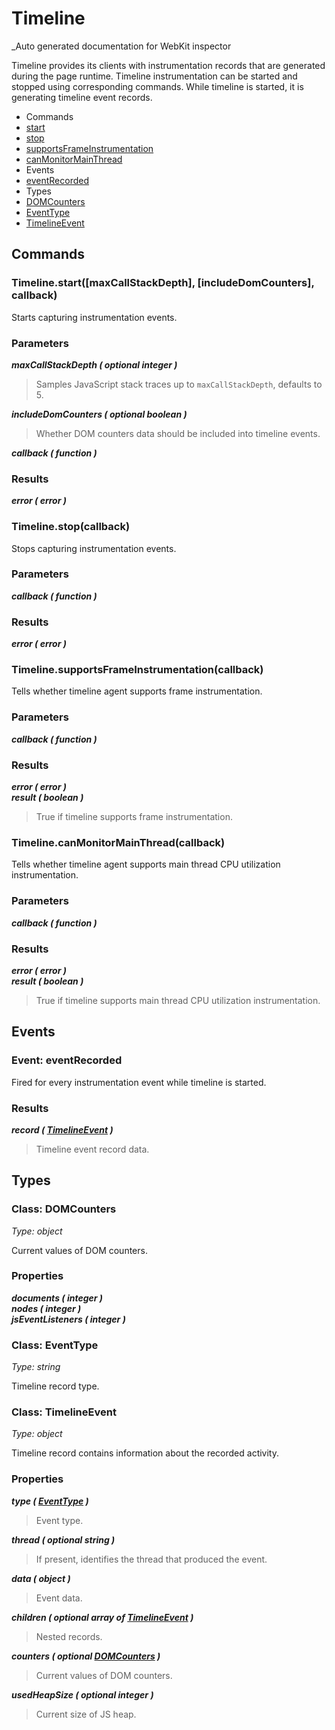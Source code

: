 # Timeline

_Auto generated documentation for WebKit inspector

Timeline provides its clients with instrumentation records that are generated during the page runtime. Timeline instrumentation can be started and stopped using corresponding commands. While timeline is started, it is generating timeline event records.


* Commands
 * [start](#timelinestartmaxcallstackdepth-includedomcounters-callback)
 * [stop](#timelinestopcallback)
 * [supportsFrameInstrumentation](#timelinesupportsframeinstrumentationcallback)
 * [canMonitorMainThread](#timelinecanmonitormainthreadcallback)
* Events
 * [eventRecorded](#event-eventrecorded)
* Types
 * [DOMCounters](#class-domcounters)
 * [EventType](#class-eventtype)
 * [TimelineEvent](#class-timelineevent)


## Commands

### Timeline.start([maxCallStackDepth], [includeDomCounters], callback)

Starts capturing instrumentation events.

### Parameters

_**maxCallStackDepth ( optional integer )**_<br>
> Samples JavaScript stack traces up to <code>maxCallStackDepth</code>, defaults to 5.

_**includeDomCounters ( optional boolean )**_<br>
> Whether DOM counters data should be included into timeline events.

_**callback ( function )**_<br>

### Results

_**error ( error )**_<br>


### Timeline.stop(callback)

Stops capturing instrumentation events.

### Parameters

_**callback ( function )**_<br>

### Results

_**error ( error )**_<br>


### Timeline.supportsFrameInstrumentation(callback)

Tells whether timeline agent supports frame instrumentation.

### Parameters

_**callback ( function )**_<br>

### Results

_**error ( error )**_<br>
_**result ( boolean )**_<br>
> True if timeline supports frame instrumentation.



### Timeline.canMonitorMainThread(callback)

Tells whether timeline agent supports main thread CPU utilization instrumentation.

### Parameters

_**callback ( function )**_<br>

### Results

_**error ( error )**_<br>
_**result ( boolean )**_<br>
> True if timeline supports main thread CPU utilization instrumentation.



## Events

### Event: eventRecorded

Fired for every instrumentation event while timeline is started.

### Results

_**record ( [TimelineEvent](#class-timelineevent) )**_<br>
> Timeline event record data.



## Types

### Class: DOMCounters

_Type: object_

Current values of DOM counters.

### Properties

_**documents ( integer )**_<br>
_**nodes ( integer )**_<br>
_**jsEventListeners ( integer )**_<br>


### Class: EventType

_Type: string_

Timeline record type.


### Class: TimelineEvent

_Type: object_

Timeline record contains information about the recorded activity.

### Properties

_**type ( [EventType](#class-eventtype) )**_<br>
> Event type.

_**thread ( optional string )**_<br>
> If present, identifies the thread that produced the event.

_**data ( object )**_<br>
> Event data.

_**children ( optional array of [TimelineEvent](#class-timelineevent) )**_<br>
> Nested records.

_**counters ( optional [DOMCounters](#class-domcounters) )**_<br>
> Current values of DOM counters.

_**usedHeapSize ( optional integer )**_<br>
> Current size of JS heap.





